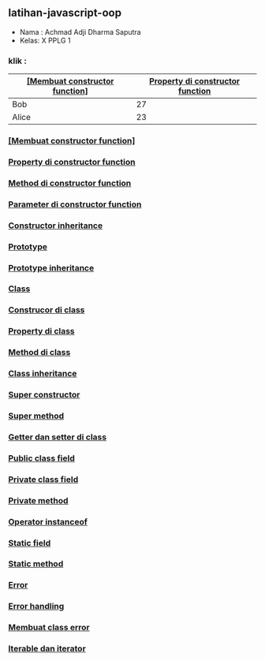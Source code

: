 ## latihan-javascript-oop

- Nama : Achmad Adji Dharma Saputra
- Kelas: X PPLG 1

### klik :

| [[Membuat constructor function]](OOP/Membuat%20constructor%20function/)     | [Property di constructor function](OOP/Property%20di%20constructor%20function/)   |
| -----     | ---   |
| Bob       | 27    |
| Alice     | 23    |

### [[Membuat constructor function]](OOP/Membuat%20constructor%20function/)

### [Property di constructor function](OOP/Property%20di%20constructor%20function/)

### [Method di constructor function]()

### [Parameter di constructor function]()

### [Constructor inheritance]()

### [Prototype]()

### [Prototype inheritance]()

### [Class]()

### [Construcor di class]()

### [Property di class]()

### [Method di class]()

### [Class inheritance]()

### [Super constructor]()

### [Super method]()

### [Getter dan setter di class]()

### [Public class field]()

### [Private class field]()

### [Private method]()

### [Operator instanceof]()

### [Static field]()

### [Static method]()

### [Error]()

### [Error handling]()

### [Membuat class error]()

### [Iterable dan iterator]()

### []()